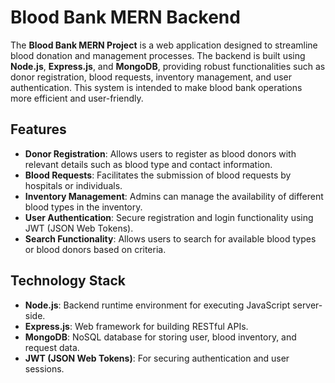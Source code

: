 # Blood Bank MERN Backend

The **Blood Bank MERN Project** is a web application designed to streamline blood donation and management processes. The backend is built using **Node.js**, **Express.js**, and **MongoDB**, providing robust functionalities such as donor registration, blood requests, inventory management, and user authentication. This system is intended to make blood bank operations more efficient and user-friendly.

## Features

- **Donor Registration**: Allows users to register as blood donors with relevant details such as blood type and contact information.
- **Blood Requests**: Facilitates the submission of blood requests by hospitals or individuals.
- **Inventory Management**: Admins can manage the availability of different blood types in the inventory.
- **User Authentication**: Secure registration and login functionality using JWT (JSON Web Tokens).
- **Search Functionality**: Allows users to search for available blood types or blood donors based on criteria.

## Technology Stack

- **Node.js**: Backend runtime environment for executing JavaScript server-side.
- **Express.js**: Web framework for building RESTful APIs.
- **MongoDB**: NoSQL database for storing user, blood inventory, and request data.
- **JWT (JSON Web Tokens)**: For securing authentication and user sessions.
